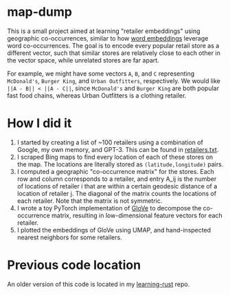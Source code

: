 # map-dump

This is a small project aimed at learning "retailer embeddings" using geographic co-occurrences, similar to how [word embeddings](https://en.wikipedia.org/wiki/Word_embedding) leverage word co-occurrences. The goal is to encode every popular retail store as a different vector, such that similar stores are relatively close to each other in the vector space, while unrelated stores are far apart.

For example, we might have some vectors `A`, `B`, and `C` representing `McDonald's`, `Burger King`, and `Urban Outfitters`, respectively. We would like `||A - B|| < ||A - C||`, since `McDonald's` and `Burger King` are both popular fast food chains, whereas Urban Outfitters is a clothing retailer.

# How I did it

 1. I started by creating a list of ~100 retailers using a combination of Google, my own memory, and GPT-3. This can be found in [retailers.txt](retailers.txt).
 2. I scraped Bing maps to find every location of each of these stores on the map. The locations are literally stored as `(latitude,longitude)` pairs.
 3. I computed a geographic "co-occurrence matrix" for the stores. Each row and column corresponds to a retailer, and entry A_ij is the number of locations of retailer i that are within a certain geodesic distance of a location of retailer j. The diagonal of the matrix counts the locations of each retailer. Note that the matrix is not symmetric.
 4. I wrote a toy PyTorch implementation of [GloVe](https://nlp.stanford.edu/projects/glove/) to decompose the co-occurrence matrix, resulting in low-dimensional feature vectors for each retailer.
 5. I plotted the embeddings of GloVe using UMAP, and hand-inspected nearest neighbors for some retailers.

# Previous code location

An older version of this code is located in my [learning-rust](https://github.com/unixpickle/learning-rust/tree/6599848cee5a460925294046a1b9e6986c42d871/map_dump) repo.
